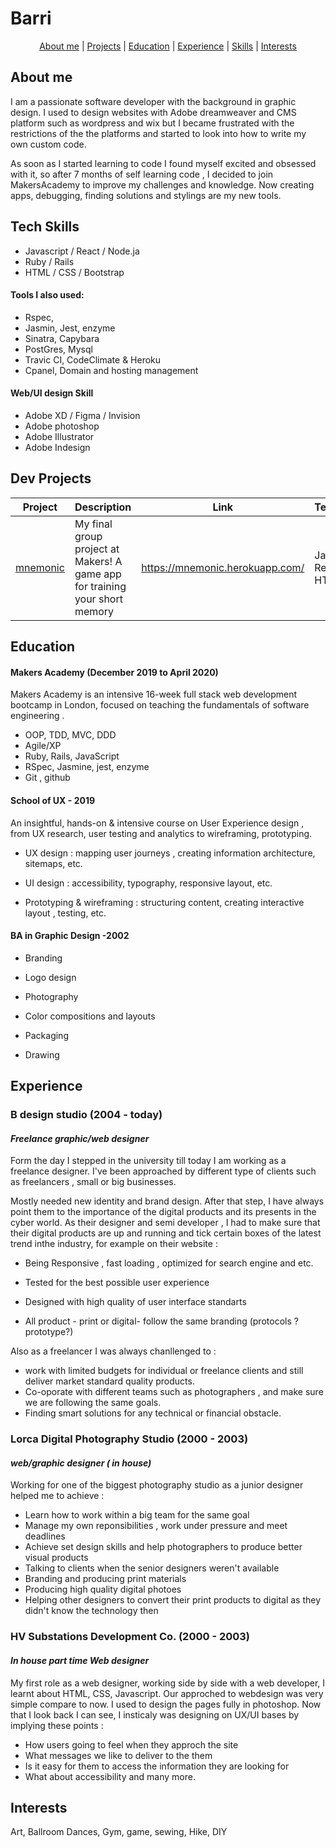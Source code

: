 # Barri #
<div align="center">

  [About me](#about_me) | [Projects](#projects) | [Education](#education) | [Experience](#experience) | [Skills](#skills) | [Interests](#interests)

  </div>

## <a name="about_me">About me</a>

I am a passionate software developer with the background in graphic design. I used to design websites with Adobe dreamweaver and CMS platform such as wordpress and wix but I became frustrated with the restrictions of the the platforms and started to look into how to write my own custom code.

As soon as I started learning to code I found myself excited and obsessed with it, so after 7 months of self learning code , I decided to join MakersAcademy to improve my challenges and knowledge.
Now creating apps, debugging, finding solutions and stylings are my new tools.

## <a name="skills">Tech Skills</a>
- Javascript / React / Node.ja
- Ruby / Rails
- HTML / CSS / Bootstrap 

#### Tools I also used:
- Rspec,
- Jasmin, Jest, enzyme
- Sinatra, Capybara
- PostGres, Mysql
- Travic CI, CodeClimate & Heroku
- Cpanel, Domain and hosting management 

#### Web/UI design Skill

- Adobe XD / Figma / Invision
- Adobe photoshop
- Adobe Illustrator
- Adobe Indesign

## <a name="projects">Dev Projects</a>

| Project   | Description | Link | Technologies |
|---        |---          |---   |---           |
| [mnemonic](https://github.com/BarriF13/mnemonic) | My final group project at Makers! A game app for training your short memory | https://mnemonic.herokuapp.com/ | Javascript, React, CSS, HTML |

## <a name="education">Education</a>

#### Makers Academy (December 2019 to April 2020)

Makers Academy is an  intensive 16-week full stack web development bootcamp in London, focused on teaching the fundamentals of software engineering .

- OOP, TDD, MVC, DDD
- Agile/XP
- Ruby, Rails, JavaScript
- RSpec, Jasmine, jest, enzyme
- Git , github

#### School of UX - 2019

An insightful, hands-on & intensive course on User Experience design , from UX research, user testing and analytics to wireframing, prototyping.

  

- UX design : mapping user journeys , creating information architecture, sitemaps, etc.

- UI design : accessibility, typography, responsive layout, etc.

- Prototyping & wireframing : structuring content, creating interactive layout , testing, etc.

  

#### BA in Graphic Design -2002

- Branding

- Logo design

- Photography

- Color compositions and layouts

- Packaging

- Drawing

  

## <a name="experience">Experience</a>

  

### **B design studio** (2004 - today)

#### *Freelance graphic/web designer*
Form the day I stepped in the university till today I am working as a freelance designer. I've been approached by different type of clients such as freelancers , small or big businesses.

Mostly needed new identity and brand design.  After that step,  I have always point them to the importance of the digital products and its presents in the cyber world.
As their designer and semi developer , I had to make sure that their digital products are up and running and tick certain boxes of the latest trend inthe industry, for example  on their website :
- Being Responsive , fast loading , optimized for search engine  and etc.

- Tested for the best possible user experience

- Designed with high quality of user interface standarts

- All product - print or digital- follow the same branding (protocols ? prototype?)

Also as a freelancer I was always chanllenged to :
- work with limited budgets for individual or freelance clients and still deliver market standard quality products.
- Co-oporate with different teams such as photographers , and make sure we are following the same goals. 
- Finding smart solutions for any technical or financial obstacle. 
  

### **Lorca Digital Photography Studio** (2000 - 2003)

#### *web/graphic designer  ( in house)*

Working for one of the biggest photography studio as a junior designer helped me to achieve :
- Learn how to work within a big team for the same goal
- Manage my own reponsibilities , work under pressure and meet deadlines 
- Achieve set design skills and help photographers to produce better visual products
- Talking to clients when the senior designers weren't available
- Branding and producing print materials
- Producing high quality digital photoes
- Helping other designers to convert their print products to digital as they didn't know the technology then

### **HV Substations Development Co.** (2000 - 2003)

#### *In house part time Web designer*

My first role as a web designer, working side by side with a web developer, I learnt about HTML, CSS, Javascript. Our approched to webdesign was very simple compare to now. I used to design the pages fully in photoshop.
Now that I look back I can see, I insticaly was designing on UX/UI bases by implying these points :
- How users going to feel when they approch the site 
-  What messages we like to deliver to the them
- Is it easy for them to access the information they are looking for
- What about accessibility
and many more.

  
  
  

## <a name="interests">Interests</a>

  

Art, Ballroom Dances, Gym, game, sewing, Hike, DIY

